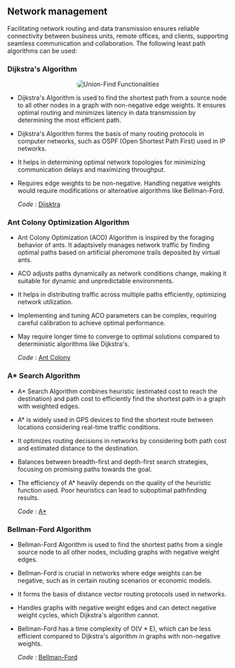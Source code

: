 ## Network management
Facilitating network routing and data transmission ensures reliable connectivity between business units, remote offices, and clients, supporting seamless communication and collaboration. The following least path algorithms can be used:
### Dijkstra's Algorithm
<p align="center">
  <img src="https://github.com/PragatiDBhat/Portfolio/assets/163662545/b0106f18-2214-4bca-8f56-171e07ee2306" alt="Union-Find Functionalities" style="max-width: 100%; height: auto; border-radius: 8px;">
</p>

- Dijkstra's Algorithm is used to find the shortest path from a source node to all other nodes in a graph with non-negative edge weights. It ensures optimal routing and minimizes latency in data transmission by determining the most efficient path.
- Dijkstra's Algorithm forms the basis of many routing protocols in computer networks, such as OSPF (Open Shortest Path First) used in IP networks.
- It helps in determining optimal network topologies for minimizing communication delays and maximizing throughput.
- Requires edge weights to be non-negative. Handling negative weights would require modifications or alternative algorithms like Bellman-Ford.

  *Code* : [Dijsktra](https://github.com/PragatiDBhat/Portfolio/blob/main/Codes/dijkstra.c)
### Ant Colony Optimization Algorithm 
- Ant Colony Optimization (ACO) Algorithm is inspired by the foraging behavior of ants. It adaptsively manages network traffic by finding optimal paths based on artificial pheromone trails deposited by virtual ants.
- ACO adjusts paths dynamically as network conditions change, making it suitable for dynamic and unpredictable environments.
- It helps in distributing traffic across multiple paths efficiently, optimizing network utilization.
- Implementing and tuning ACO parameters can be complex, requiring careful calibration to achieve optimal performance.
- May require longer time to converge to optimal solutions compared to deterministic algorithms like Dijkstra's.
  
  
  *Code* : [Ant Colony](https://github.com/PragatiDBhat/Portfolio/blob/main/Codes/antcolony.cpp)
### A\* Search Algorithm 
- A* Search Algorithm combines heuristic (estimated cost to reach the destination) and path cost to efficiently find the shortest path in a graph with weighted edges.
- A* is widely used in GPS devices to find the shortest route between locations considering real-time traffic conditions.
- It optimizes routing decisions in networks by considering both path cost and estimated distance to the destination.
- Balances between breadth-first and depth-first search strategies, focusing on promising paths towards the goal.
- The efficiency of A* heavily depends on the quality of the heuristic function used. Poor heuristics can lead to suboptimal pathfinding results.
  
  *Code* : [A* ](https://github.com/PragatiDBhat/Portfolio/blob/main/Codes/astar.cpp)
### Bellman-Ford Algorithm 
- Bellman-Ford Algorithm is used to find the shortest paths from a single source node to all other nodes, including graphs with negative weight edges.
- Bellman-Ford is crucial in networks where edge weights can be negative, such as in certain routing scenarios or economic models.
- It forms the basis of distance vector routing protocols used in networks.
- Handles graphs with negative weight edges and can detect negative weight cycles, which Dijkstra's algorithm cannot.
- Bellman-Ford has a time complexity of O(V * E), which can be less efficient compared to Dijkstra's algorithm in graphs with non-negative weights.


  *Code* : [Bellman-Ford](https://github.com/PragatiDBhat/Portfolio/blob/main/Codes/bellman.c)
